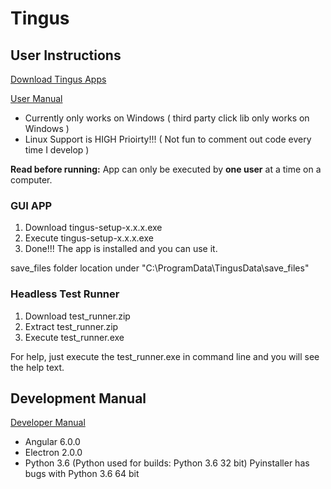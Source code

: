 # Tingus

## User Instructions

[Download Tingus Apps](https://github.com/quantsolutions/ui_test_creator/releases/latest)

[User Manual](https://github.com/quantsolutions/ui_test_creator/wiki/User-Manual)

* Currently only works on Windows ( third party click lib only works on Windows )
* Linux Support is HIGH Prioirty!!! ( Not fun to comment out code every time I develop )

**Read before running:**
App can only be executed by **one user** at a time on a computer.

### GUI APP
1. Download tingus-setup-x.x.x.exe
2. Execute tingus-setup-x.x.x.exe
3. Done!!! The app is installed and you can use it.

save_files folder location under "C:\ProgramData\TingusData\save_files"

### Headless Test Runner
1. Download test_runner.zip
2. Extract test_runner.zip
3. Execute test_runner.exe

For help, just execute the test_runner.exe in command line and you will see the help text.

## Development Manual
[Developer Manual](https://github.com/quantsolutions/ui_test_creator/wiki/Developer-Manual)

* Angular 6.0.0
* Electron 2.0.0
* Python 3.6 (Python used for builds: Python 3.6 32 bit) Pyinstaller has bugs with Python 3.6 64 bit
